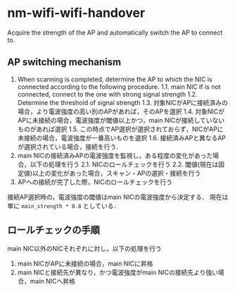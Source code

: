 # nm-wifi-wifi-handover

Acquire the strength of the AP and automatically switch the AP to connect to.

## AP switching mechanism

1. When scanning is completed, determine the AP to which the NIC is connected according to the following procedure.
  1.1. main NIC If is not connected, connect to the one with strong signal strength
  1.2. Determine the threshold of signal strength
  1.3. 対象NICがAPに接続済みの場合，より電波強度の高い別のAPがあれば，そのAPを選択
  1.4. 対象NICがAPに未接続の場合，電波強度が閾値以上かつ，main NICが接続していないものがあれば選択
  1.5. この時点でAP選択が選択されておらず，NICがAPに未接続の場合，電波強度が一番高いものを選択
  1.6. 接続済みAPと異なるAPが選択されている場合，接続を行う．
2. main NICの接続済みAPの電波強度を監視し，ある程度の変化があった場合，以下の処理を行う
  2.1. NICのロールチェックを行う
  2.2. 閾値(現在は固定値)以上の変化があった場合，スキャン・APの選択・接続を行う
3. APへの接続が完了した際，NICのロールチェックを行う

接続AP選択時の，電波強度の閾値はmain NICの電波強度から決定する．
現在は単に `main_strength * 0.8` としている．


## ロールチェックの手順

main NIC以外のNICそれぞれに対し，以下の処理を行う
1. main NICがAPに未接続の場合，main NICに昇格
3. main NICと接続先が異なり，かつ電波強度がmain NICの接続先より強い場合，main NICへ昇格

